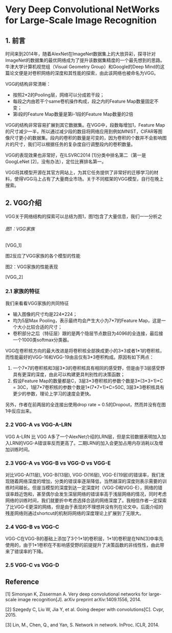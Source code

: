 # Very Deep Convolutional NetWorks for Large-Scale Image Recognition

## 1. 前言

时间来到2014年，随着AlexNet在ImageNet数据集上的大放异彩，探寻针对ImageNet的数据集的最优网络成为了提升该数据集精度的一个最先想到的思路。牛津大学计算机视觉组（Visual Geometry Group）和Google的Deep Mind的这篇论文便是对卷积网络的深度和其性能的探索，由此该网络也被命名为VGG。

VGG的结构非常清晰：

* 按照2\*2的Pooling层，网络可以分成若干段；
* 每段之内由若干个same卷机操作构成，段之内的Feature Map数量固定不变；
* 第i段的Feature Map数量是第i-1段的Feature Map数量的2倍

VGG的结构非常容易扩展到其它数据集。在VGG中，段数每增加1，Feature Map的尺寸减少一半，所以通过减少段的数目将网络应用到例如MNIST，CIFAR等图像尺寸更小的数据集。段内的卷积的数量是可变的，因为卷积的个数并不会影响图片的尺寸，我们可以根据任务的复杂度自行调整段内的卷积数量。

VGG的表现效果也非常好，在ILSVRC2014 \[1\]分类中排名第二（第一是GoogLeNet \[2\]，没有办法），定位比赛排名第一。

VGG将其模型开源在其官方网站上，为其它任务提供了非常好的迁移学习的材料，使得VGG马上占有了大量商业市场。关于不同框架的VGG模型，自行在晚上搜索。

## 2. VGG介绍

VGG关于网络结构的探索可以总结为图1，图1包含了大量信息，我们一一分析之

###### 图1：VGG家族

\[VGG\_1\]

图2反应了VGG家族的各个模型的性能

图2：VGG家族的性能表现

\[VGG\_2\]

### 2.1 家族的特征

我们来看看VGG家族的共同特征

* 输入图像的尺寸均是224\*224；
* 均为5层Max Pooling，表示最终均会产生大小为7\*7的Feature Map，这是一个大小比较合适的尺寸；
* 卷积部分之后（特征层）跟的是两个隐层节点数目为4096的全连接，最后接一个1000类softmax分类器。

VGG在卷积核方向的最大改进是将卷积核全部换成更小的3\*3或者1\*1的卷积核，而性能最好的VGG-16和VGG-19由且仅有3\*3卷积构成。原因有如下两点：

1. 一个7\*7的卷积核和3层3\*3的卷积核具有相同的感受野，但是由于3层感受野具有更深的深度，由此可以构建更具判别性的决策函数；
2. 假设Feature Map的数量都是C，3层3\*3卷积核的参数个数是3\*\(3\*3+1\)\*C = 30C，1层7\*7卷积核的参数个数是1\*\(7\*7+1\)\*C=50C, 3层3\*3卷积核具有更少的参数，理论上学习的速度会更快。

另外，作者在前两层的全连接出使用drop rate = 0.5的Dropout，然而并没有在图1中反应出来。

### 2.2 VGG-A vs VGG-A-LRN

VGG A-LRN 比 VGG A多了一个AlexNet介绍的LRN层，但是实验数据表明加入加入LRN的VGG-A错误率反而更高了。二期LRN的加入会更加占用内存消耗以及增加训练时间。

### 2.3 VGG-A vs VGG-B vs VGG-D vs VGG-E

对比VGG-A\(11层\), VGG-B\(13层\), VGG-D\(16层\), VGG-E\(19层\)的错误率，我们发现随着网络深度的增加，分类的错误率逐渐降低，当然越深的深度则表示需要的训练时间越长。但是当模型的深度到达一定深度时（VGG-D和VGG-E），网络的错误率趋近饱和，甚至偶尔会发生深层网络的错误率高于浅层网络的情况，同时考虑网络的训练时间，我们就要折中考虑选择合适的网络深度了。我相信作者一定探索了比VGG-E更深的网络，但是由于表现的不理想并没有列在论文中。后面介绍的残差网络则通过shortcut的机制将网络的深度理论上扩展到了无限大。

### 2.4 VGG-B vs VGG-C

VGG-C在VGG-B的基础上添加了3个1\*1的卷积层，1\*1的卷积是在NIN\[3\]中率先使用的，由于1\*1卷积在不影响感受野的前提提升了决策函数的非线性性，由此带来了错误率的下降。

### 2.5 VGG-C vs VGG-D

## Reference

\[1\] Simonyan K, Zisserman A. Very deep convolutional networks for large-scale image recognition\[J\]. arXiv preprint arXiv:1409.1556, 2014.

\[2\] Szegedy C, Liu W, Jia Y, et al. Going deeper with convolutions\[C\]. Cvpr, 2015.

\[3\] Lin, M., Chen, Q., and Yan, S. Network in network. InProc. ICLR, 2014.

